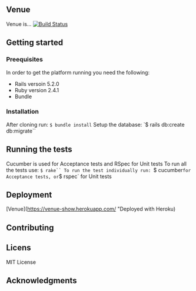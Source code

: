 Venue
------
Venue is...
[![Build Status](https://semaphoreci.com/api/v1/craftacademy/venue/branches/development/badge.svg)](https://semaphoreci.com/craftacademy/venue)

## Getting started

### Preequisites
In order to get the platform running you need the following:
* Rails versoin 5.2.0
* Ruby version 2.4.1
* Bundle

### Installation
After cloning run:
`$ bundle install`
Setup the database:
`$ rails db:create db:migrate``

## Running the tests
Cucumber is used for Acceptance tests and RSpec for Unit tests
To run all the tests use:
`$ rake``
To run the test individually run:
`$ cucumber`
for Acceptance tests, or
`$ rspec`
for Unit tests

## Deployment
[Venue](https://venue-show.herokuapp.com/ "Deployed with Heroku)

## Contributing

## Licens
MIT License

## Acknowledgments
